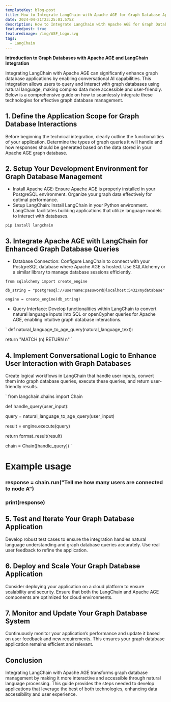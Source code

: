 ```yaml
---
templateKey: blog-post
title: How to Integrate LangChain with Apache AGE for Graph Database Applications
date: 2024-04-21T23:25:01.575Z
description: How to Integrate LangChain with Apache AGE for Graph Database Applications
featuredpost: true
featuredimage: /img/ASF_Logo.svg
tags:
  - LangChain
---
```

<!--StartFragment-->

**Introduction to Graph Databases with Apache AGE and LangChain Integration**

<!--EndFragment-->

<!--StartFragment-->

Integrating LangChain with Apache AGE can significantly enhance graph database applications by enabling conversational AI capabilities. This integration allows users to query and interact with graph databases using natural language, making complex data more accessible and user-friendly. Below is a comprehensive guide on how to seamlessly integrate these technologies for effective graph database management.

## 1. Define the Application Scope for Graph Database Interactions

Before beginning the technical integration, clearly outline the functionalities of your application. Determine the types of graph queries it will handle and how responses should be generated based on the data stored in your Apache AGE graph database.

## 2. Setup Your Development Environment for Graph Database Management

* Install Apache AGE: Ensure Apache AGE is properly installed in your PostgreSQL environment. Organize your graph data effectively for optimal performance.
* Setup LangChain: Install LangChain in your Python environment. LangChain facilitates building applications that utilize language models to interact with databases.

```
pip install langchain
```

## 3. Integrate Apache AGE with LangChain for Enhanced Graph Database Queries

* Database Connection: Configure LangChain to connect with your PostgreSQL database where Apache AGE is hosted. Use SQLAlchemy or a similar library to manage database sessions efficiently.

```
from sqlalchemy import create_engine

db_string = "postgresql://username:password@localhost:5432/mydatabase"

engine = create_engine(db_string)
```

* Query Interface: Develop functionalities within LangChain to convert natural language inputs into SQL or openCypher queries for Apache AGE, enabling intuitive graph database interactions.

`﻿
def natural_language_to_age_query(natural_language_text):

return "MATCH (n) RETURN n"
`﻿

## 4. Implement Conversational Logic to Enhance User Interaction with Graph Databases

Create logical workflows in LangChain that handle user inputs, convert them into graph database queries, execute these queries, and return user-friendly results.

`﻿
from langchain.chains import Chain

def handle_query(user_input):

query = natural_language_to_age_query(user_input)

result = engine.execute(query)

return format_result(result)

chain = Chain(\[handle_query])
`﻿

# Example usage

### response = chain.run("Tell me how many users are connected to node A")

### print(response)

## 5. Test and Iterate Your Graph Database Application

Develop robust test cases to ensure the integration handles natural language understanding and graph database queries accurately. Use real user feedback to refine the application.

## 6. Deploy and Scale Your Graph Database Application

Consider deploying your application on a cloud platform to ensure scalability and security. Ensure that both the LangChain and Apache AGE components are optimized for cloud environments.

## 7. Monitor and Update Your Graph Database System

Continuously monitor your application’s performance and update it based on user feedback and new requirements. This ensures your graph database application remains efficient and relevant.

## Conclusion

Integrating LangChain with Apache AGE transforms graph database management by making it more interactive and accessible through natural language processing. This guide provides the steps needed to develop applications that leverage the best of both technologies, enhancing data accessibility and user experience.

<!--EndFragment-->